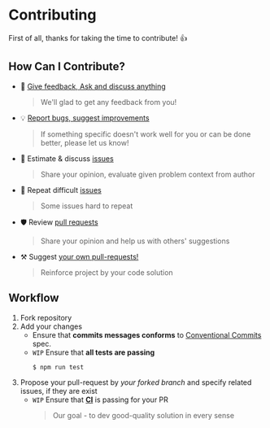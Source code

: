 # Contributing

First of all, thanks for taking the time to contribute! :+1:

## How Can I Contribute?

[issues]: https://github.com/ani-team/projentry/issues
[issues-new]: https://github.com/ani-team/projentry/issues/new
[pr]: https://github.com/ani-team/projentry/pulls
[pr-new]: https://github.com/ani-team/projentry/compare
[disc]: https://github.com/ani-team/projentry/discussions

<!-- If weel be needed 👁️ :D -->

- 📢 [Give feedback, Ask and discuss anything][disc]
   > We'll glad to get any feedback from you!
- 💡 [Report bugs, suggest improvements][issues-new]
   > If something specific doesn't work well for you or can be done better, please let us know! 
- 💬 Estimate & discuss [issues][issues] 
   > Share your opinion, evaluate given problem context from author
- 🔩 Repeat difficult [issues][issues]
   > Some issues hard to repeat
- 🛡️ Review [pull requests][pr]
   > Share your opinion and help us with others' suggestions
- ⚒️ Suggest [your own pull-requests!][pr-new]
   > Reinforce project by your code solution

## Workflow
1. Fork repository
2. Add your changes
    - Ensure that **commits messages conforms** to [Conventional Commits](https://www.conventionalcommits.org) spec.
    - `WIP` Ensure that **all tests are passing**
      ```sh
      $ npm run test
      ```
3. Propose your pull-request by *your forked branch* and specify related issues, if they are exist
    - `WIP` Ensure that **[CI](https://github.com/ani-team/projentry/actions)** is passing for your PR
      > Our goal - to dev good-quality solution in every sense
